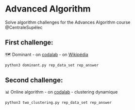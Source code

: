 # Advanced Algorithm 
Solve algorithm challenges for the Advances Algorithm course @CentraleSupélec

## First challenge:
:world_map: Dominant - on [codalab](https://competitions.codalab.org/competitions/35662?secret_key=d486de59-a936-4e1c-94ee-0bcf3bd9c6ef) - on [Wikipédia](https://en.wikipedia.org/wiki/Dominating_set)

```bash 
python3 dominant.py rep_data_set rep_answer
```

## Second challenge:

:bar_chart: Online algorithm - on [codalab](https://codalab.lisn.upsaclay.fr/competitions/51) - clustering dynamique

```bash 
python3 two_clustering.py rep_data_set rep_answer
```